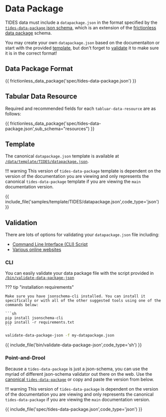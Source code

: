 # Data Package

TIDES data must include a `datapackage.json` in the format specified by the [`tides-data-package` json schema](https://raw.githubusercontent.com/TIDES-transit/TIDES/main/spec/tides-data-package.json), which is an extension of the [frictionless data package](https://specs.frictionlessdata.io/data-package/) schema.

You may create your own `datapackage.json` based on the documentaiton or start with the provided [template](#template), but don't forget to [validate](#validation) it to make sure it is in the correct format!

## Data Package Format

{{ frictionless_data_package('spec/tides-data-package.json') }}

## Tabular Data Resource

Required and recommended fields for each `tabluar-data-resource` are as follows:

{{ frictionless_data_package('spec/tides-data-package.json',sub_schema="resources") }}

## Template

The canonical `datapackage.json` template is available at [`/data/template/TIDES/datapackage.json`](https://raw.githubusercontent.com/TIDES-transit/TIDES/main/samples/template/TIDES/datapackage.json).

!!! warning
    This version of `tides-data-package` template is dependent on the version of the documentation you are viewing and only represents the canonical `tides-data-package` template if you are viewing the `main` documentation version.

{{ include_file('samples/template/TIDES/datapackage.json',code_type='json') }}

## Validation

There are lots of options for validating your `datapackage.json` file including:

- [Command Line Interface (CLI) Script](#cli)
- [Various online websites](#point-and-drool)

### CLI

You can easily validate your data package file with the script provided in [`/bin/validate-data-package-json`](https://raw.githubusercontent.com/TIDES-transit/TIDES/main/bin/validate-data-package-json)

??? tip "installation requirements"

    Make sure you have jsonschema-cli installed. You can install it specifically or with all of the other suggested tools using one of the commands below:

    ```sh
    pip install jsonschema-cli
    pip install -r requirements.txt
    ```

```sh title="usage"
validate-data-package-json -f my-datapackage.json
```

{{ include_file('bin/validate-data-package-json',code_type='sh') }}

### Point-and-Drool

Because a `tides-data-package` is just a json-schema, you can use the myriad of different json-schema validator out there on the web.  Use the [canonical `tides-data-package`](https://raw.githubusercontent.com/TIDES-transit/TIDES/main/spec/tides-data-package.json) or copy and paste the version from below.

!!! warning
    This version of `tides-data-package` is dependent on the version of the documentation you are viewing and only represents the canonical `tides-data-package` if you are viewing the `main` documentation version.

{{ include_file('spec/tides-data-package.json',code_type='json') }}

